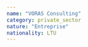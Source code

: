 ```yaml
---
name: "VORAS Consulting"
category: private_sector
nature: "Entreprise"
nationality: LTU
---
```

    